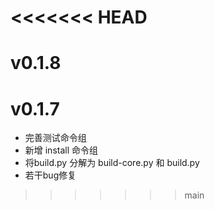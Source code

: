 <<<<<<< HEAD
=======
# v0.1.8



# v0.1.7
+ 完善测试命令组
+ 新增 install 命令组
+ 将build.py 分解为 build-core.py 和 build.py
+ 若干bug修复
>>>>>>> main
